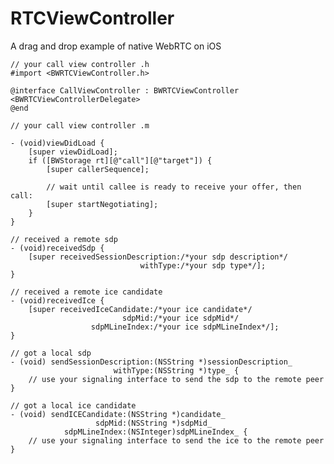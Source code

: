 # RTCViewController
A drag and drop example of native WebRTC on iOS

    // your call view controller .h
    #import <BWRTCViewController.h>

    @interface CallViewController : BWRTCViewController <BWRTCViewControllerDelegate>
    @end

    // your call view controller .m

    - (void)viewDidLoad {
        [super viewDidLoad];
        if ([BWStorage rt][@"call"][@"target"]) {
            [super callerSequence];
            
            // wait until callee is ready to receive your offer, then call:
            [super startNegotiating];
        }
    }
    
    // received a remote sdp
    - (void)receivedSdp {
        [super receivedSessionDescription:/*your sdp description*/
                                 withType:/*your sdp type*/];
    }
    
    // received a remote ice candidate
    - (void)receivedIce {
        [super receivedIceCandidate:/*your ice candidate*/
                             sdpMid:/*your ice sdpMid*/
                      sdpMLineIndex:/*your ice sdpMLineIndex*/];
    }
    
    // got a local sdp
    - (void) sendSessionDescription:(NSString *)sessionDescription_
                           withType:(NSString *)type_ {
        // use your signaling interface to send the sdp to the remote peer
    }
    
    // got a local ice candidate
    - (void) sendICECandidate:(NSString *)candidate_
                       sdpMid:(NSString *)sdpMid_
                sdpMLineIndex:(NSInteger)sdpMLineIndex_ {
        // use your signaling interface to send the ice to the remote peer
    }

